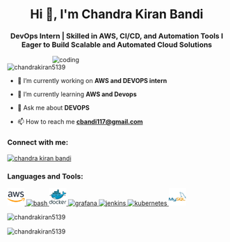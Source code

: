 <h1 align="center">Hi 👋, I'm Chandra Kiran Bandi</h1>
<h3 align="center">DevOps Intern | Skilled in AWS, CI/CD, and Automation Tools I Eager to Build Scalable and Automated Cloud Solutions</h3>
<img align="right" alt="coding" width="400" src="https://softflow.ca/wp-content/uploads/2022/12/CloudMonitoring-comp-unscreen.gif">
<p align="left"> <img src="https://komarev.com/ghpvc/?username=chandrakiran5139&label=Profile%20views&color=0e75b6&style=flat" alt="chandrakiran5139" /> </p>

- 🔭 I’m currently working on **AWS and DEVOPS intern**

- 🌱 I’m currently learning **AWS and Devops**

- 💬 Ask me about **DEVOPS**

- 📫 How to reach me **cbandi117@gmail.com**

<h3 align="left">Connect with me:</h3>
<p align="left">
<a href="https://linkedin.com/in/chandra kiran bandi" target="blank"><img align="center" src="https://raw.githubusercontent.com/rahuldkjain/github-profile-readme-generator/master/src/images/icons/Social/linked-in-alt.svg" alt="chandra kiran bandi" height="30" width="40" /></a>
</p>

<h3 align="left">Languages and Tools:</h3>
<p align="left"> <a href="https://aws.amazon.com" target="_blank" rel="noreferrer"> <img src="https://raw.githubusercontent.com/devicons/devicon/master/icons/amazonwebservices/amazonwebservices-original-wordmark.svg" alt="aws" width="40" height="40"/> </a> <a href="https://www.gnu.org/software/bash/" target="_blank" rel="noreferrer"> <img src="https://www.vectorlogo.zone/logos/gnu_bash/gnu_bash-icon.svg" alt="bash" width="40" height="40"/> </a> <a href="https://www.docker.com/" target="_blank" rel="noreferrer"> <img src="https://raw.githubusercontent.com/devicons/devicon/master/icons/docker/docker-original-wordmark.svg" alt="docker" width="40" height="40"/> </a> <a href="https://grafana.com" target="_blank" rel="noreferrer"> <img src="https://www.vectorlogo.zone/logos/grafana/grafana-icon.svg" alt="grafana" width="40" height="40"/> </a> <a href="https://www.jenkins.io" target="_blank" rel="noreferrer"> <img src="https://www.vectorlogo.zone/logos/jenkins/jenkins-icon.svg" alt="jenkins" width="40" height="40"/> </a> <a href="https://kubernetes.io" target="_blank" rel="noreferrer"> <img src="https://www.vectorlogo.zone/logos/kubernetes/kubernetes-icon.svg" alt="kubernetes" width="40" height="40"/> </a> <a href="https://www.mysql.com/" target="_blank" rel="noreferrer"> <img src="https://raw.githubusercontent.com/devicons/devicon/master/icons/mysql/mysql-original-wordmark.svg" alt="mysql" width="40" height="40"/> </a> </p>

<p><img align="center" src="https://github-readme-stats.vercel.app/api/top-langs?username=chandrakiran5139&show_icons=true&locale=en&layout=compact" alt="chandrakiran5139" /></p>

<p><img align="center" src="https://github-readme-streak-stats.herokuapp.com/?user=chandrakiran5139&" alt="chandrakiran5139" /></p>
